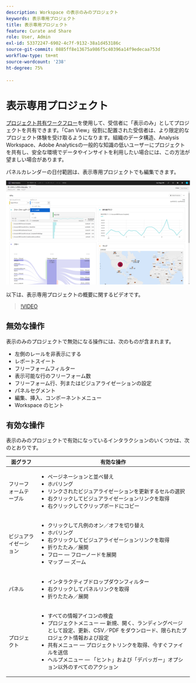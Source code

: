 ```yaml
---
description: Workspace の表示のみのプロジェクト
keywords: 表示専用プロジェクト
title: 表示専用プロジェクト
feature: Curate and Share
role: User, Admin
exl-id: 53372247-6902-4c7f-9132-38a1d453186c
source-git-commit: 0885ff8e13675a986f5c40396a14f9edecaa753d
workflow-type: tm+mt
source-wordcount: '238'
ht-degree: 75%

---
```


# 表示専用プロジェクト

[プロジェクト共有ワークフロー](/help/analyze/analysis-workspace/curate-share/share-projects.md)を使用して、受信者に「表示のみ」としてプロジェクトを共有できます。「Can View」役割に配置された受信者は、より限定的なプロジェクト体験を受け取るようになります。組織のデータ構造、Analysis Workspace、Adobe Analyticsの一般的な知識の低いユーザーにプロジェクトを共有し、安全な環境でデータやインサイトを利用したい場合には、この方法が望ましい場合があります。

パネルカレンダーの日付範囲は、表示専用プロジェクトでも編集できます。

![](assets/view-only-project.png)

以下は、表示専用プロジェクトの概要に関するビデオです。

>[!VIDEO](https://video.tv.adobe.com/v/36206/?quality=12)

## 無効な操作

表示のみのプロジェクトで無効になる操作には、次のものが含まれます。

* 左側のレールを非表示にする
* レポートスイート
* フリーフォームフィルター
* 表示可能な行のフリーフォーム数
* フリーフォーム行、列またはビジュアライゼーションの設定
* パネルセグメント
* 編集、挿入、コンポーネントメニュー
* Workspace のヒント

## 有効な操作

表示のみのプロジェクトで有効になっているインタラクションのいくつかは、次のとおりです。

| 面グラフ | 有効な操作 |
| --- | --- |
| フリーフォームテーブル | <ul><li>ページネーションと並べ替え</li><li>ホバリング</li><li>リンクされたビジュアライゼーションを更新するセルの選択</li><li>右クリックしてビジュアライゼーションリンクを取得</li><li>右クリックしてクリップボードにコピー</li></ul> |
| ビジュアライゼーション | <ul><li>クリックして凡例のオン／オフを切り替え</li><li>ホバリング</li><li>右クリックしてビジュアライゼーションリンクを取得</li><li>折りたたみ／展開</li><li>フロー — フローノードを展開</li><li>マップ — ズーム</li></ul> |
| パネル | <ul><li>インタラクティブドロップダウンフィルター</li><li>右クリックしてパネルリンクを取得</li><li>折りたたみ／展開</li></ul> |
| プロジェクト | <ul><li>すべての情報アイコンの検査</li><li>プロジェクトメニュー — 新規、開く、ランディングページとして設定、更新、CSV／PDF をダウンロード、限られたプロジェクト情報および設定</li><li>共有メニュー — プロジェクトリンクを取得、今すぐファイルを送信</li><li>ヘルプメニュー — 「ヒント」および「デバッガー」オプション以外のすべてのアクション</li></ul> |
